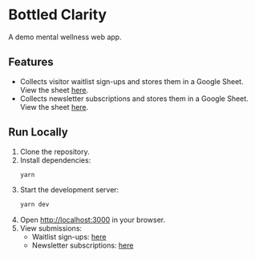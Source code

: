 # Bottled Clarity

A demo mental wellness web app.

## Features

- Collects visitor waitlist sign-ups and stores them in a Google Sheet. View the sheet [here](https://docs.google.com/spreadsheets/d/1wFibVlBKCKHhwUyidUO6C_luxrYvJ0kAQT1LPUfMi-E/edit?gid=0#gid=0).
- Collects newsletter subscriptions and stores them in a Google Sheet. View the sheet [here](https://docs.google.com/spreadsheets/d/1wFibVlBKCKHhwUyidUO6C_luxrYvJ0kAQT1LPUfMi-E/edit?gid=874858054#gid=874858054).

## Run Locally

1. Clone the repository.
2. Install dependencies:
   ```sh
   yarn
   ```
3. Start the development server:
   ```sh
   yarn dev
   ```
4. Open [http://localhost:3000](http://localhost:3000) in your browser.
5. View submissions:
   - Waitlist sign-ups: [here](https://docs.google.com/spreadsheets/d/1wFibVlBKCKHhwUyidUO6C_luxrYvJ0kAQT1LPUfMi-E/edit?gid=0#gid=0)
   - Newsletter subscriptions: [here](https://docs.google.com/spreadsheets/d/1wFibVlBKCKHhwUyidUO6C_luxrYvJ0kAQT1LPUfMi-E/edit?gid=874858054#gid=874858054)
